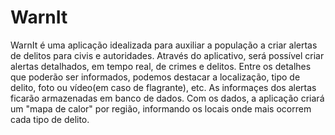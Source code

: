 # WarnIt

WarnIt é uma aplicação idealizada para auxiliar a população a criar alertas de delitos para civis e autoridades. Através do aplicativo, será possível criar alertas detalhados, em tempo real, de crimes e delitos.
Entre os detalhes que poderão ser informados, podemos destacar a localização, tipo de delito, foto ou vídeo(em caso de flagrante), etc.
As informaçes dos alertas ficarão armazenadas em banco de dados. Com os dados, a aplicação criará um "mapa de calor" por região, informando os locais onde mais ocorrem cada tipo de delito.
